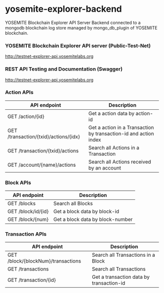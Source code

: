 # yosemite-explorer-backend
YOSEMITE Blockchain Explorer API Server Backend connected to a mongodb blockchain log store managed by mongo_db_plugin of YOSEMITE blockchain.

### YOSEMITE Blockchain Explorer API server (Public-Test-Net)
http://testnet-explorer-api.yosemitelabs.org

### REST API Testing and Documentation (Swagger)
http://testnet-explorer-api.yosemitelabs.org


### Action APIs

API endpoint | Description
------------ | -------------
GET /action/{id} | Get a action data by action-id
GET /transaction/{txid}/actions/{idx} | Get a action in a Transaction by transaction-id and action index
GET /transaction/{txid}/actions | Search all Actions in a Transaction
GET /account/{name}/actions | Search all Actions received by an account

### Block APIs

API endpoint | Description
------------ | -------------
GET /blocks | Search all Blocks
GET /block/id/{id} | Get a block data by block-id
GET /block/{num} | Get a block data by block-number 


### Transaction APIs

API endpoint | Description
------------ | -------------
GET /block/{blockNum}/transactions | Search all Transactions in a Block
GET /transactions | Search all Transactions
GET /transaction/{id} | Get a transaction data by transaction-id